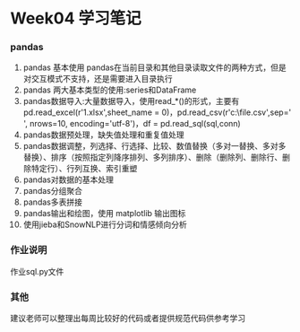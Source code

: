# Week04 学习笔记
### pandas
1. pandas 基本使用 pandas在当前目录和其他目录读取文件的两种方式，但是对交互模式不支持，还是需要进入目录执行
2. pandas 两大基本类型的使用:series和DataFrame
3. pandas数据导入:大量数据导入，使用read_*()的形式，主要有pd.read_excel(r'1.xlsx',sheet_name = 0)，pd.read_csv(r'c:\file.csv',sep=' ', nrows=10, encoding='utf-8')，df = pd.read_sql(sql,conn)
4. pandas数据预处理，缺失值处理和重复值处理
5. pandas数据调整，列选择、行选择、比较、数值替换（多对一替换、多对多替换）、排序（按照指定列降序排列、多列排序）、删除（删除列、删除行、删除特定行）、行列互换、索引重塑
6. pandas对数据的基本处理
7. pandas分组聚合
8. pandas多表拼接
9. pandas输出和绘图，使用 matplotlib 输出图标
10. 使用jieba和SnowNLP进行分词和情感倾向分析
### 作业说明
作业sql.py文件
### 其他
建议老师可以整理出每周比较好的代码或者提供规范代码供参考学习
